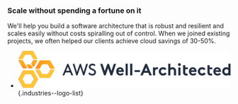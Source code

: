 ### Scale without spending a fortune on it

We'll help you build a software architecture that is robust and resilient and scales
easily without costs spiralling out of control. When we joined existing projects, we
often helped our clients achieve cloud savings of 30-50%.

- ![AWS](img/logo-aws-wa.png)
{.industries--logo-list}
